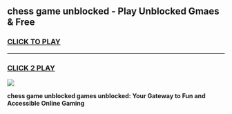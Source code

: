 
## chess game unblocked - Play Unblocked Gmaes & Free
<h3>
<a href="https://premium.freeplayer.one?title=chess_game_unblocked&ref=19F">CLICK TO PLAY</a></h3>
<hr>

<h3>
<a href="https://premium.freeplayer.one?title=chess_game_unblocked&ref=19F">CLICK 2 PLAY</a>
  
</h3>

<a href="https://premium.freeplayer.one?title=chess_game_unblocked&ref=19F/"><img src="https://clearcache.store/games.png"></a>


**chess game unblocked games unblocked: Your Gateway to Fun and Accessible Online Gaming**
